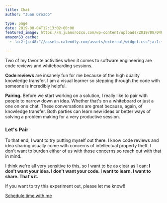 ```yaml
---
title: Chat
author: "Juan Orozco" 

type: page
date: 2019-08-04T12:13:02+00:00
featured_image: https://m.juanorozco.com/wp-content/uploads/2019/08/04095656/nesa-by-makers-IgUR1iX0mqM-unsplash-1568x1045.jpg
amazonS3_cache:
  - 'a:2:{s:48:"//assets.calendly.com/assets/external/widget.css";a:1:{s:9:"timestamp";i:1564927106;}s:47:"//assets.calendly.com/assets/external/widget.js";a:1:{s:9:"timestamp";i:1564927106;}}'

---
```

Two of my favorite activities when it comes to software engineering are code reviews and whiteboarding sessions.

**Code reviews** are insanely fun for me because of the high quality knowledge transfer. I am a visual learner so stepping through the code with someone is incredibly helpful.

**Pairing.** Before we start working on a solution, I really like to pair with people to narrow down an idea. Whether that's on a whiteboard or just a one on one chat. These conversations are great because, again, of knowledge transfer. Both parties can learn new ideas or better ways of solving a problem making for a very productive session.

### Let's Pair

To that end, I want to try putting myself out there. I know code reviews and idea sharing usually come with concerns of intellectual property theft. I don't want to burden either of us with those concerns so reach out with that in mind.

I think we're all very sensitive to this, so I want to be as clear as I can: **I don't want your idea. I don't want your code. I want to learn. I want to share. That's it.**

If you want to try this experiment out, please let me know!!

<!-- Calendly link widget begin -->

<link href="https://assets.calendly.com/assets/external/widget.css" rel="stylesheet" />


<a href="" onclick="Calendly.initPopupWidget({url: 'https://calendly.com/juanorozco/code-review-pairing'});return false;">Schedule time with me</a>

<!-- Calendly link widget end -->